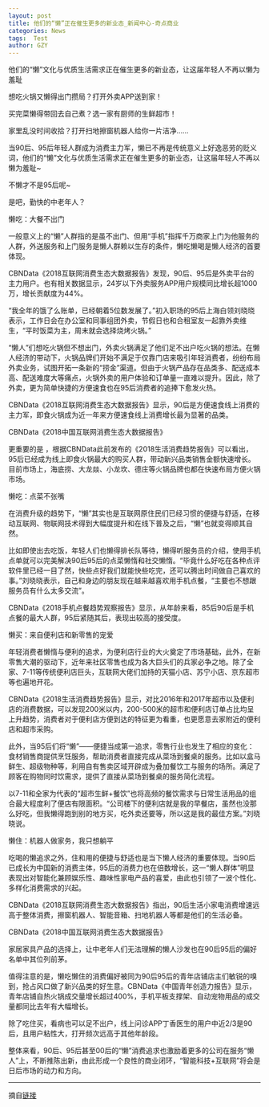 ```yaml
---
layout: post
title: 他们的“懒”正在催生更多的新业态_新闻中心-奇点商业
categories: News
tags:  Test
author: GZY
---
```


他们的“懒”文化与优质生活需求正在催生更多的新业态，让这届年轻人不再以懒为羞耻

想吃火锅又懒得出门攒局？打开外卖APP送到家！

买完菜懒得带回去自己煮？选一家有厨师的生鲜超市！

家里乱没时间收拾？打开扫地擦窗机器人给你一片洁净……

当90后、95后年轻人群成为消费主力军，懒已不再是传统意义上好逸恶劳的贬义词，他们的“懒”文化与优质生活需求正在催生更多的新业态，让这届年轻人不再以懒为羞耻~

不懒才不是95后呢~

是吧，勤快的中老年人？

懒吃：大餐不出门

一般意义上的“懒”人群指的是虽不出门、但用“手机”指挥千万商家上门为他服务的人群，外送服务和上门服务是懒人群赖以生存的条件，懒吃懒喝是懒人经济的首要体现。

CBNData《2018互联网消费生态大数据报告》发现，90后、95后是外卖平台的主力用户。也有相关数据显示，24岁以下外卖服务APP用户规模同比增长超1000万，增长贡献度为44%。

“我全年的饿了么账单，已经朝着5位数发展了。”初入职场的95后上海白领刘晓晓表示，工作日会在办公室和同事组团外卖，节假日也和合租室友一起靠外卖维生，“平时饭菜为主，周末就会选择烧烤火锅。”

“懒人”们想吃火锅但不想出门，外卖火锅满足了他们足不出户吃火锅的想法。在懒人经济的带动下，火锅品牌们开始不满足于仅靠门店来吸引年轻消费者，纷纷布局外卖业务，试图开拓一条新的“捞金”渠道。但由于火锅产品存在品类多、配送成本高、配送难度大等痛点，火锅外卖的用户体验和订单量一直难以提升。因此，除了外卖，更为简单快捷的方便速食也在95后消费者的追捧下愈发火热。

CBNData《2018互联网消费生态大数据报告》显示，90后是方便速食线上消费的主力军，即食火锅成为近一年来方便速食线上消费增长最为显著的品类。

CBNData《2018中国互联网消费生态大数据报告》

更重要的是 ，根据CBNData此前发布的《2018生活消费趋势报告》可以看出，95后已经成为线上即食火锅最大的购买人群，带动新兴品类销售金额快速增长。目前市场上，海底捞、大龙燚、小龙坎、德庄等火锅品牌也都在快速布局方便火锅市场。

懒吃：点菜不张嘴

在消费升级的趋势下，“懒”其实也是互联网原住民们已经习惯的便捷与舒适，在移动互联网、物联网技术得到大幅度提升和在线下普及之后，“懒”也就变得顺其自然。

比如即使出去吃饭，年轻人们也懒得排长队等待，懒得听服务员的介绍，使用手机点单就可以完美解决90后95后的点菜懒惰和社交懒惰。“毕竟什么好吃在各种点评软件里已经一目了然，快些点好我们就能快些吃完，还可以腾出时间做自己喜欢的事。”刘晓晓表示，自己和身边的朋友现在越来越喜欢用手机点餐，“主要也不想跟服务员有什么太多交流”。

CBNData《2018手机点餐趋势观察报告》显示，从年龄来看，85后90后是手机点餐的最大人群，95后紧随其后，表现出较高的接受度。

懒买：来自便利店和新零售的宠爱

年轻消费者懒惰与便利的追求，为便利店行业的大火奠定了市场基础，此外，在新零售大潮的驱动下，近年来社区零售也成为各大巨头们的兵家必争之地。除了全家、7-11等传统便利店巨头，互联网大佬们加持的天猫小店、苏宁小店、京东超市等也遍地开花。

CBNData《2018生活消费趋势报告》显示，对比2016年和2017年超市以及便利店的消费数据，可以发现200米以内，200-500米的超市和便利店订单占比均呈上升趋势，消费者对于便利店方便到达的特征更为看重，也更愿意去家附近的便利店和超市采购。

此外，当95后们将“懒”——便捷当成第一追求，零售行业也发生了相应的变化：食材销售商提供烹饪服务，帮助消费者直接完成从菜场到餐桌的服务。比如以盒马鲜生、超级物种等，利用自有售卖区域开辟成为叠加餐饮工与服务的场所。满足了顾客在购物同时饮需求，提供了直接从菜场到餐桌的服务简化流程。



以7-11和全家为代表的“超市生鲜+餐饮”也将高频的餐饮需求与日常生活用品的组合最大程度利了便店有限面积。“公司楼下的便利店就是我的早餐店，虽然也没那么好吃，但我懒得跑到别的地方买，吃外卖还要等，所以这是我的最佳方案。”刘晓晓说。

懒住：机器人做家务，我只想躺平

吃喝的懒追求之外，住和用的便捷与舒适也是当下懒人经济的重要体现。当90后已成长为中国新的消费主体，95后的消费力也在倍数增长，这一“懒人群体”明显表现出对智能化兼顾娱乐性、趣味性家电产品的喜爱，由此也引领了一波个性化、多样化消费需求的兴起。

CBNData《2018互联网消费生态大数据报告》指出，90后生活小家电消费增速远高于整体消费，擦窗机器人、智能音箱、扫地机器人等都是他们的生活必备。

CBNData《2018中国互联网消费生态大数据报告》

家居家具产品的选择上，让中老年人们无法理解的懒人沙发也在90后95后的偏好名单中其位列前茅。

值得注意的是，懒吃懒住的消费偏好被同为90后95后的青年店铺店主们敏锐的嗅到，抢占风口做了新兴品类的好生意。CBNData《中国青年创造力报告》显示，青年店铺自热火锅成交量增长超过400%，手机平板支撑架、自动宠物用品的成交量都同比去年有大幅增长。



除了吃住买，看病也可以足不出户，线上问诊APP丁香医生的用户中近2/3是90后，且用户粘性大，打开频次远高于其他年龄段。



整体来看，90后、95后甚至00后的“懒”消费追求也激励着更多的公司在服务“懒人”上，不断推陈出新，由此形成一个良性的商业闭环，“智能科技+互联网”将会是日后市场的动力和方向。

*****

摘自[链接](http://tj.iqidian.com/news/hangye/2019_01_16-51843125_0.html)
